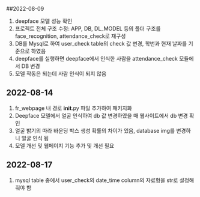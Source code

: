 ##2022-08-09
1. deepface 모델 성능 확인
2. 프로젝트 전체 구조 수정: APP, DB, DL_MODEL 등의 폴더 구조를 face_recognition, attendance_check로 재구성
3. DB를 Mysql로 하여 user_check table의 check 값 변경, 학번과 현재 날짜를 기준으로 하였음
4. deepface를 실행하면 deepface에서 인식한 사람을 attendance_check 모듈에서 DB 변경
5. 모델 작동은 되는데 사람 인식이 되지 않음

## 2022-08-14
1. fr_webpage 내 경로 __init__.py 파일 추가하여 패키지화
2. Deepface 모델에서 얼굴 인식하여 db 값 변경하였을 때 웹사이트에서 db 변경 확인
3. 얼굴 밝기의 따라 바운딩 박스 생성 확률의 차이가 있음, database img를 변경하니 얼굴 인식 됨
4. 모델 개선 및 웹페이지 기능 추가 및 개선 필요

## 2022-08-17
1. mysql table 중에서 user_check의 date_time column의 자료형을 str로 설정해줘야 함

